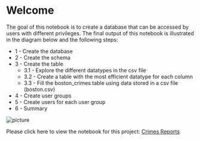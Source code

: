 # Welcome
The goal of this notebook is to create a database that can be accessed by users with different privileges. The final output of this notebook is illustrated in the diagram below and the following steps:

* 1 - Create the database
* 2 - Create the schema
* 3 - Create the table
    * 3.1 - Explore the different datatypes in the csv file
    * 3.2 - Create a table with the most efficient datatype for each column
    * 3.3 - Fill the boston_crimes table using data stored in a csv file (boston.csv)
* 4 - Create user groups
* 5 - Create users for each user group
* 6 - Summary

![picture](https://dq-content.s3.amazonaws.com/250/goal.png)

Please click here to view the notebook for this project: [Crimes Reports](https://github.com/BacharKabalan/Applying/blob/main/Postgres/Crimes%20Reports.ipynb)

